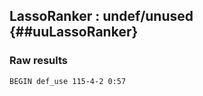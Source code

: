 ## LassoRanker : undef/unused {##uuLassoRanker}
### Raw results


~~~
BEGIN def_use 115-4-2 0:57




















































































































































































































































































































































































































































END
~~~

* **Errors** : 0

